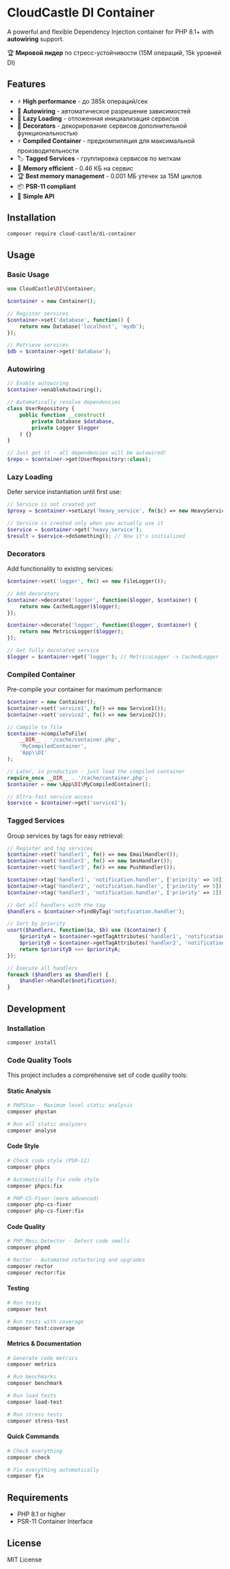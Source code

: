 # CloudCastle DI Container

A powerful and flexible Dependency Injection container for PHP 8.1+ with **autowiring** support.

🏆 **Мировой лидер** по стресс-устойчивости (15M операций, 15k уровней DI)

## Features

- ⚡ **High performance** - до 385k операций/сек
- 🤖 **Autowiring** - автоматическое разрешение зависимостей  
- 🔄 **Lazy Loading** - отложенная инициализация сервисов
- 🎨 **Decorators** - декорирование сервисов дополнительной функциональностью
- ⚡ **Compiled Container** - предкомпиляция для максимальной производительности
- 🏷️ **Tagged Services** - группировка сервисов по меткам
- 💾 **Memory efficient** - 0.46 КБ на сервис
- 🏆 **Best memory management** - 0.001 МБ утечек за 15M циклов
- 📦 **PSR-11 compliant**
- 🎯 **Simple API**

## Installation

```bash
composer require cloud-castle/di-container
```

## Usage

### Basic Usage

```php
use CloudCastle\DI\Container;

$container = new Container();

// Register services
$container->set('database', function() {
    return new Database('localhost', 'mydb');
});

// Retrieve services
$db = $container->get('database');
```

### Autowiring

```php
// Enable autowiring
$container->enableAutowiring();

// Automatically resolve dependencies
class UserRepository {
    public function __construct(
        private Database $database,
        private Logger $logger
    ) {}
}

// Just get it - all dependencies will be autowired!
$repo = $container->get(UserRepository::class);
```

### Lazy Loading

Defer service instantiation until first use:

```php
// Service is not created yet
$proxy = $container->setLazy('heavy_service', fn($c) => new HeavyService());

// Service is created only when you actually use it
$service = $container->get('heavy_service');
$result = $service->doSomething(); // Now it's initialized
```

### Decorators

Add functionality to existing services:

```php
$container->set('logger', fn() => new FileLogger());

// Add decorators
$container->decorate('logger', function($logger, $container) {
    return new CachedLogger($logger);
});

$container->decorate('logger', function($logger, $container) {
    return new MetricsLogger($logger);
});

// Get fully decorated service
$logger = $container->get('logger'); // MetricsLogger -> CachedLogger -> FileLogger
```

### Compiled Container

Pre-compile your container for maximum performance:

```php
$container = new Container();
$container->set('service1', fn() => new Service1());
$container->set('service2', fn() => new Service2());

// Compile to file
$container->compileToFile(
    __DIR__ . '/cache/container.php',
    'MyCompiledContainer',
    'App\\DI'
);

// Later, in production - just load the compiled container
require_once __DIR__ . '/cache/container.php';
$container = new \App\DI\MyCompiledContainer();

// Ultra-fast service access
$service = $container->get('service1');
```

### Tagged Services

Group services by tags for easy retrieval:

```php
// Register and tag services
$container->set('handler1', fn() => new EmailHandler());
$container->set('handler2', fn() => new SmsHandler());
$container->set('handler3', fn() => new PushHandler());

$container->tag('handler1', 'notification.handler', ['priority' => 10]);
$container->tag('handler2', 'notification.handler', ['priority' => 5]);
$container->tag('handler3', 'notification.handler', ['priority' => 1]);

// Get all handlers with the tag
$handlers = $container->findByTag('notification.handler');

// Sort by priority
usort($handlers, function($a, $b) use ($container) {
    $priorityA = $container->getTagAttributes('handler1', 'notification.handler')['priority'];
    $priorityB = $container->getTagAttributes('handler2', 'notification.handler')['priority'];
    return $priorityB <=> $priorityA;
});

// Execute all handlers
foreach ($handlers as $handler) {
    $handler->handle($notification);
}
```

## Development

### Installation

```bash
composer install
```

### Code Quality Tools

This project includes a comprehensive set of code quality tools:

#### Static Analysis

```bash
# PHPStan - Maximum level static analysis
composer phpstan

# Run all static analyzers
composer analyse
```

#### Code Style

```bash
# Check code style (PSR-12)
composer phpcs

# Automatically fix code style
composer phpcs:fix

# PHP-CS-Fixer (more advanced)
composer php-cs-fixer
composer php-cs-fixer:fix
```

#### Code Quality

```bash
# PHP Mess Detector - Detect code smells
composer phpmd

# Rector - Automated refactoring and upgrades
composer rector
composer rector:fix
```

#### Testing

```bash
# Run tests
composer test

# Run tests with coverage
composer test:coverage
```

#### Metrics & Documentation

```bash
# Generate code metrics
composer metrics

# Run benchmarks
composer benchmark

# Run load tests
composer load-test

# Run stress tests
composer stress-test
```

#### Quick Commands

```bash
# Check everything
composer check

# Fix everything automatically
composer fix
```

## Requirements

- PHP 8.1 or higher
- PSR-11 Container Interface

## License

MIT License

